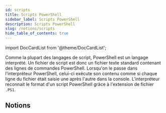 ```yaml
---
id: scripts
title: Scripts PowerShell
sidebar_label: Scripts PowerShell
description: Scripts PowerShell
slug: /notions/scripts
hide_table_of_contents: true
---
```


import DocCardList from '@theme/DocCardList';

Comme la plupart des langages de script, PowerShell est un langage interprété. Un fichier de script est donc un fichier texte standard contenant des lignes de commandes PowerShell. Lorsqu'on le passe dans l'interpréteur PowerShell, celui-ci exécute son contenu comme si chaque ligne du fichier était saisie une après l'autre dans la console. L'interpréteur reconnait le format d'un script PowerShell grâce à l'extension de fichier `.PS1`.

## Notions

<DocCardList className="DocCardList"/>
